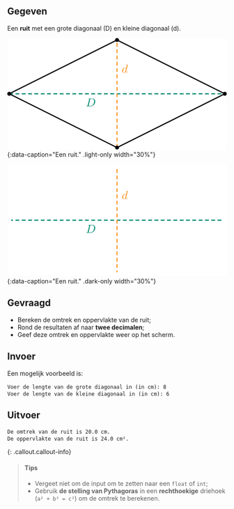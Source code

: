 ## Gegeven

Een **ruit** met een grote diagonaal (D) en kleine diagonaal (d).

![Een ruit.](media/rhombus.png "Een ruit."){:data-caption="Een ruit." .light-only width="30%"}

![Een ruit.](media/rhombus_dark.png "Een ruit."){:data-caption="Een ruit." .dark-only width="30%"}


## Gevraagd

- Bereken de omtrek en oppervlakte van de ruit;
- Rond de resultaten af naar **twee decimalen**; 
- Geef deze omtrek en oppervlakte weer op het scherm.

## Invoer
Een mogelijk voorbeeld is:
```
Voer de lengte van de grote diagonaal in (in cm): 8
Voer de lengte van de kleine diagonaal in (in cm): 6
```

## Uitvoer
```
De omtrek van de ruit is 20.0 cm.
De oppervlakte van de ruit is 24.0 cm².
```

{: .callout.callout-info}
>#### Tips
> - Vergeet niet om de input om te zetten naar een `float` of `int`;
> - Gebruik **de stelling van Pythagoras** in een **rechthoekige** driehoek (`a² + b² = c²`) om de omtrek te berekenen.
